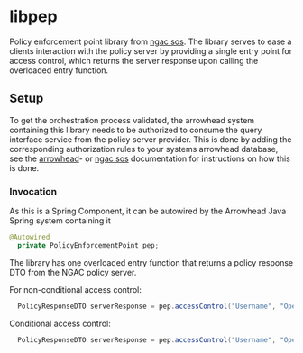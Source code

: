 # libpep
Policy enforcement point library from [ngac sos](https://github.com/esen96/sos-ngac). The library serves to ease a clients interaction with the policy server by providing a single entry point for access control, which returns the server response upon calling the overloaded entry function.

## Setup
To get the orchestration process validated, the arrowhead system containing this library needs to be authorized to consume the query interface service from the policy server provider. This is done by adding the corresponding authorization rules to your systems arrowhead database, see the [arrowhead](https://github.com/eclipse-arrowhead/core-java-spring)- or [ngac sos](https://github.com/esen96/sos-ngac) documentation for instructions on how this is done.

### Invocation
As this is a Spring Component, it can be autowired by the Arrowhead Java Spring system containing it

```java
@Autowired 
  private PolicyEnforcementPoint pep;
```
The library has one overloaded entry function that returns a policy response DTO from the NGAC policy server. 

For non-conditional access control:

```java
  PolicyResponseDTO serverResponse = pep.accessControl("Username", "Operation", "Object");
```

Conditional access control:

```java
  PolicyResponseDTO serverResponse = pep.accessControl("Username", "Operation", "Object", "Condition");
```
